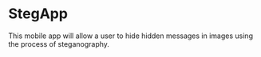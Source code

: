 # StegApp
This mobile app will allow a user to hide hidden messages in images using the process of steganography.

